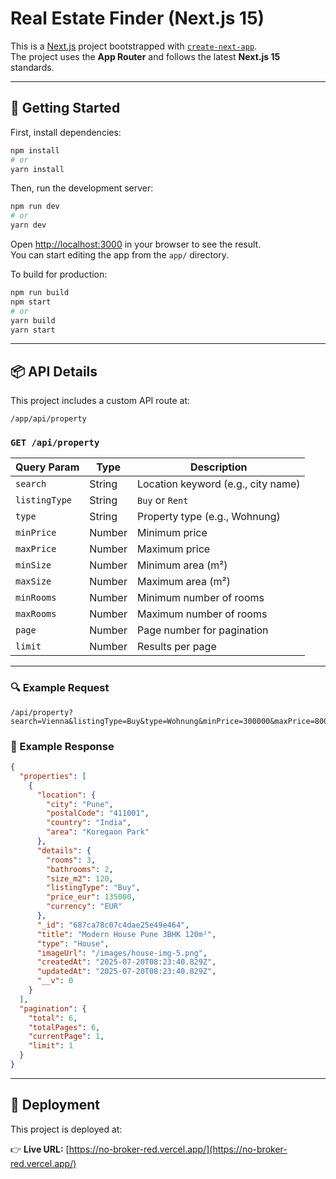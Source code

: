 # Real Estate Finder (Next.js 15)

This is a [Next.js](https://nextjs.org) project bootstrapped with [`create-next-app`](https://nextjs.org/docs/app/api-reference/cli/create-next-app).  
The project uses the **App Router** and follows the latest **Next.js 15** standards.

---

## 🚀 Getting Started

First, install dependencies:

```bash
npm install
# or
yarn install
```

Then, run the development server:

```bash
npm run dev
# or
yarn dev
```

Open [http://localhost:3000](http://localhost:3000) in your browser to see the result.  
You can start editing the app from the `app/` directory.

To build for production:

```bash
npm run build
npm start
# or
yarn build
yarn start
```

---

## 📦 API Details

This project includes a custom API route at:

```
/app/api/property
```

### `GET /api/property`

| Query Param   | Type   | Description                        |
| ------------- | ------ | ---------------------------------- |
| `search`      | String | Location keyword (e.g., city name) |
| `listingType` | String | `Buy` or `Rent`                    |
| `type`        | String | Property type (e.g., Wohnung)      |
| `minPrice`    | Number | Minimum price                      |
| `maxPrice`    | Number | Maximum price                      |
| `minSize`     | Number | Minimum area (m²)                  |
| `maxSize`     | Number | Maximum area (m²)                  |
| `minRooms`    | Number | Minimum number of rooms            |
| `maxRooms`    | Number | Maximum number of rooms            |
| `page`        | Number | Page number for pagination         |
| `limit`       | Number | Results per page                   |

---

### 🔍 Example Request

```
/api/property?search=Vienna&listingType=Buy&type=Wohnung&minPrice=300000&maxPrice=800000&minSize=80&maxSize=150&minRooms=2&maxRooms=4&page=1&limit=1
```

### 📄 Example Response

```json
{
  "properties": [
    {
      "location": {
        "city": "Pune",
        "postalCode": "411001",
        "country": "India",
        "area": "Koregaon Park"
      },
      "details": {
        "rooms": 3,
        "bathrooms": 2,
        "size_m2": 120,
        "listingType": "Buy",
        "price_eur": 135000,
        "currency": "EUR"
      },
      "_id": "687ca78c07c4dae25e49e464",
      "title": "Modern House Pune 3BHK 120m²",
      "type": "House",
      "imageUrl": "/images/house-img-5.png",
      "createdAt": "2025-07-20T08:23:40.829Z",
      "updatedAt": "2025-07-20T08:23:40.829Z",
      "__v": 0
    }
  ],
  "pagination": {
    "total": 6,
    "totalPages": 6,
    "currentPage": 1,
    "limit": 1
  }
}
```

---

## 🚀 Deployment

This project is deployed at:

👉 **Live URL:** [https://no-broker-red.vercel.app/](https://no-broker-red.vercel.app/)

